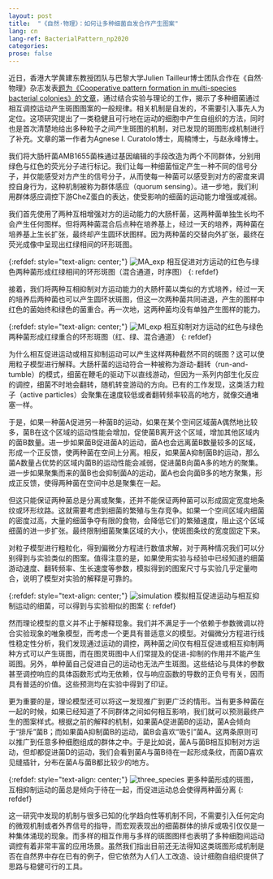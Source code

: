 ```yaml
---
layout: post
title:  "《自然·物理》：如何让多种细菌自发合作产生图案"
lang: cn
lang-ref: BacterialPattern_np2020
categories: 
prose: false
---
```


近日，香港大学黄建东教授团队与巴黎大学Julien Tailleur博士团队合作在《自然·物理》杂志发表[题为《Cooperative pattern formation in multi-species bacterial colonies》的文章](https://doi.org/10.1038/s41567-020-0964-z)，通过结合实验与理论的工作，揭示了多种细菌通过相互调控运动产生斑图图案的一般规律。相关机制是自发的，不需要引入事先人为定位。这项研究提出了一类稳健且可行地在运动的细胞中产生自组织的方法，同时也是首次清楚地给出多种粒子之间产生斑图的机制，对已发现的斑图形成机制进行了补充。文章的第一作者为Agnese I. Curatolo博士，周楠博士，与赵永峰博士。

我们将大肠杆菌AMB1655菌株通过基因编辑的手段改造为两个不同群体，分别用绿色与红色的荧光分子进行标记。我们让每一种细菌恒定产生一种不同的信号分子，并仅能感受对方产生的信号分子，从而使每一种菌可以感受到对方的密度来调控自身行为，这种机制被称为群体感应（quorum sensing）。进一步地，我们利用群体感应调控下游CheZ蛋白的表达，使受影响的细菌的运动能力增强或减弱。

我们首先使用了两种互相增强对方的运动能力的大肠杆菌，这两种菌单独生长均不会产生任何图样。但将两种菌混合后点种在培养基上，经过一天的培养，两种菌在培养基上生长扩张，最终却产生圆环状图样。因为两种菌的交替向外扩张，最终在荧光成像中呈现出红绿相间的环形斑图。

{:refdef: style="text-align: center;"}
![MA_exp]({{site.url}}/assets/MA_pattern_exp.png)
相互促进对方运动的红色与绿色两种菌形成红绿相间的环形斑图（混合通道，时序图）
{: refdef}

接着，我们将两种互相抑制对方运动能力的大肠杆菌以类似的方式培养，经过一天的培养后两种菌也可以产生圆环状斑图，但这一次两种菌共同进退，产生的图样中红色的菌始终和绿色的菌重合。再一次地，这两种菌均没有单独产生图样的能力。

{:refdef: style="text-align: center;"}
![MI_exp]({{site.url}}/assets/Mutual_inhibitions_experiment.png)
相互抑制对方运动的红色与绿色两种菌形成红绿重合的环形斑图（红、绿、混合通道）
{: refdef}

为什么相互促进运动或相互抑制运动可以产生这样两种截然不同的斑图？这可以使用粒子模型进行解释。大肠杆菌的运动符合一种被称为游动-翻转（run-and-tumble）的模式，细菌在鞭毛的驱动下以直线游动，但因为一系列内部生化反应的调控，细菌不时地会翻转，随机转变游动的方向。已有的工作发现，这类活力粒子（active particles）会聚集在速度较低或者翻转频率较高的地方，就像交通堵塞一样。

于是，如果一种菌A促进另一种菌B的运动，如果在某个空间区域菌A偶然地比较多，菌B在这个区域的运动性能会增加，促使菌B离开这个区域，增加其他区域内的菌B数量。进一步如果菌B促进菌A的运动，菌A也会远离菌B数量较多的区域，形成一个正反馈，使两种菌在空间上分离。相反，如果菌A抑制菌B的运动，那么菌A数量占优势的区域内菌B的运动性能会减弱，促进菌B向菌A多的地方的聚集。进一步如果聚集而来的菌B也会抑制菌A的运动，菌A也会向菌B多的地方聚集，形成正反馈，使得两种菌在空间中总是聚集在一起。

但这只能保证两种菌总是分离或聚集，还并不能保证两种菌可以形成固定宽度地条纹或环形纹路。这就需要考虑到细菌的繁殖与生存竞争。如果一个空间区域内细菌的密度过高，大量的细菌争夺有限的食物，会降低它们的繁殖速度，阻止这个区域细菌的进一步扩张。最终限制细菌聚集区域的大小，使斑图条纹的宽度固定下来。

对粒子模型进行粗粒化，得到偏微分方程进行数值求解，对于两种情况我们可以分别得到与实验类似的图案。值得注意的是，如果使用实验与经验中已经知道的细菌游动速度、翻转频率、生长速度等参数，模拟得到的图案尺寸与实验几乎定量吻合，说明了模型对实验的解释是可靠的。

{:refdef: style="text-align: center;"}
![simulation]({{site.url}}/assets/N2pattern_sim.png)
模拟相互促进运动与相互抑制运动的细菌，可以得到与实验相似的图案
{: refdef}

然而理论模型的意义并不止于解释现象。我们并不满足于一个依赖于参数微调以符合实验现象的唯象模型，而考虑一个更具有普适意义的模型。对偏微分方程进行线性稳定性分析，我们发现通过运动的调控，两种菌之间仅有相互促进或相互抑制两种方式可以产生斑图，而在图灵斑图中人们常提及的促进-抑制的作用并不能产生斑图。另外，单种菌自己促进自己的运动也无法产生斑图。这些结论与具体的参数甚至调控响应的具体函数形式均无依赖，仅与响应函数的导数的正负号有关，因而具有普适的价值。这些预测均在实验中得到了印证。

更为重要的是，理论模型还可以将这一发现推广到更广泛的情形。当有更多种菌在一起的时候，如果已经知道了不同群体之间如何相互影响，我们就可以预测最终产生的图案样式。根据之前的解释的机制，如果菌A促进菌B的运动，菌A会倾向于“排斥”菌B；而如果菌A抑制菌B的运动，菌B会喜欢“吸引”菌A。这两条原则可以推广到任意多种细胞组成的群体之中。于是比如说，菌A与菌B相互抑制对方运动，但却都促进菌D的运动，我们会看到菌A与菌B待在一起形成条纹，而菌D喜欢见缝插针，分布在菌A与菌B都比较少的地方。

{:refdef: style="text-align: center;"}
![three_species]({{site.url}}/assets/3species_exp.png)
更多种菌形成的斑图，互相抑制运动的菌总是倾向于待在一起，而促进运动总会使得两种菌分离
{: refdef}

这一研究中发现的机制与很多已知的化学趋向性等机制不同，不需要引入任何定向的微观机制或者外界信号的指导，而宏观表现出的细菌群体的排斥或吸引仅仅是一种集体涌现的现象。而多样的相互作用与多样的斑图图样也表明了多种细胞间运动调控有着非常丰富的应用场景。虽然我们指出目前还无法得知这类斑图形成机制是否在自然界中存在已有的例子，但它依然为人们人工改造、设计细胞自组织提供了思路与稳健可行的工具。

